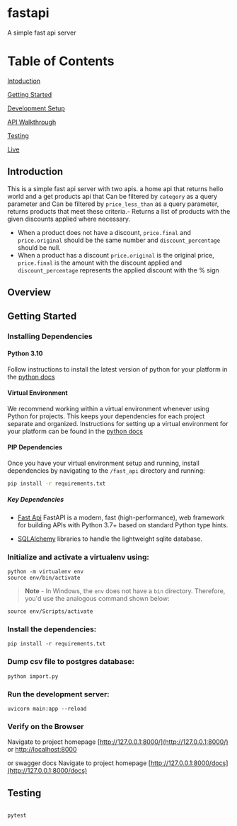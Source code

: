 # fastapi
A simple fast api server

# Table of Contents
[Intoduction](#Introduction) 

[Getting Started](#getting-started)

[Development Setup](#development-setup)

[API Walkthrough](#api-walkthrough)

[Testing](#testing)

[Live](#live-server)

## Introduction
This is a simple fast api server with two apis. a home api that returns hello world and a get products api that Can be filtered by `category` as a query parameter and Can be filtered by `price_less_than` as a query parameter, returns products that meet these criteria.- Returns a list of products with the given discounts applied where necessary.
- When a product does not have a discount, `price.final` and `price.original` should be the same number and `discount_percentage` should be null.
- When a product has a discount `price.original` is the original price, `price.final` is the amount with the discount applied and `discount_percentage` represents the applied discount with the % sign

## Overview
## Getting Started

### Installing Dependencies

#### Python 3.10

Follow instructions to install the latest version of python for your platform in the [python docs](https://docs.python.org/3/using/unix.html#getting-and-installing-the-latest-version-of-python)

#### Virtual Environment

We recommend working within a virtual environment whenever using Python for projects. This keeps your dependencies for each project separate and organized. Instructions for setting up a virtual environment for your platform can be found in the [python docs](https://packaging.python.org/guides/installing-using-pip-and-virtual-environments/)

#### PIP Dependencies

Once you have your virtual environment setup and running, install dependencies by navigating to the `/fast_api` directory and running:

```bash
pip install -r requirements.txt
```

##### Key Dependencies

- [Fast Api](https://fastapi.tiangolo.com/) FastAPI is a modern, fast (high-performance), web framework for building APIs with Python 3.7+ based on standard Python type hints.

- [SQLAlchemy](https://www.sqlalchemy.org/) libraries to handle the lightweight sqlite database. 


### **Initialize and activate a virtualenv using:**
```
python -m virtualenv env
source env/bin/activate
```
>**Note** - In Windows, the `env` does not have a `bin` directory. Therefore, you'd use the analogous command shown below:
```
source env/Scripts/activate
```

### **Install the dependencies:**
```
pip install -r requirements.txt
```

### **Dump csv file to postgres database:**
```
python import.py
```


### **Run the development server:**

```
uvicorn main:app --reload
```

### **Verify on the Browser**<br>
Navigate to project homepage [http://127.0.0.1:8000/](http://127.0.0.1:8000/) or [http://localhost:8000](http://localhost:8000) 

or swagger docs
Navigate to project homepage [http://127.0.0.1:8000/docs](http://127.0.0.1:8000/docs)

## Testing
```bash

pytest
```